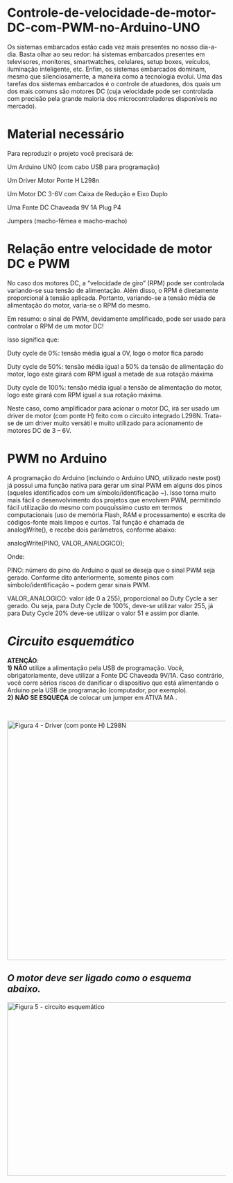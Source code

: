 # Controle-de-velocidade-de-motor-DC-com-PWM-no-Arduino-UNO
Os sistemas embarcados estão cada vez mais presentes no nosso dia-a-dia. Basta olhar ao seu redor: há sistemas embarcados presentes em televisores, monitores, smartwatches, celulares, setup boxes, veículos, iluminação inteligente, etc. Enfim, os sistemas embarcados dominam, mesmo que silenciosamente, a maneira como a tecnologia evolui. Uma das tarefas dos sistemas embarcados é o controle de atuadores, dos quais um dos mais comuns são motores DC (cuja velocidade pode ser controlada com precisão pela grande maioria dos microcontroladores disponíveis no mercado).

# Material necessário

Para reproduzir o projeto você precisará de:

Um Arduino UNO (com cabo USB para programação)

Um Driver Motor Ponte H L298n

Um Motor DC 3-6V com Caixa de Redução e Eixo Duplo

Uma Fonte DC Chaveada 9V 1A Plug P4

Jumpers (macho-fêmea e macho-macho)

# Relação entre velocidade de motor DC e PWM
No caso dos motores DC, a “velocidade de giro” (RPM) pode ser controlada variando-se sua tensão de alimentação. Além disso, o RPM é diretamente proporcional à tensão aplicada. Portanto, variando-se a tensão média de alimentação do motor, varia-se o RPM do mesmo.

Em resumo: o sinal de PWM, devidamente amplificado, pode ser usado para controlar o RPM de um motor DC!

Isso significa que:

Duty cycle de 0%: tensão média igual a 0V, logo o motor fica parado

Duty cycle de 50%: tensão média igual a 50% da tensão de alimentação do motor, logo este girará com RPM igual a metade de sua rotação máxima

Duty cycle de 100%: tensão média igual a tensão de alimentação do motor, logo este girará com RPM igual a sua rotação máxima.

Neste caso, como amplificador para acionar o motor DC, irá ser usado um driver de motor (com ponte H) feito com o circuito integrado L298N. Trata-se de um driver muito versátil e muito utilizado para acionamento de motores DC de 3 – 6V.

# PWM no Arduino
A programação do Arduino (incluindo o Arduino UNO, utilizado neste post) já possui uma função nativa para gerar um sinal PWM em alguns dos pinos (aqueles identificados com um símbolo/identificação ~). Isso torna muito mais fácil o desenvolvimento dos projetos que envolvem PWM, permitindo fácil utilização do mesmo com pouquíssimo custo em termos computacionais (uso de memória Flash, RAM e processamento) e escrita de códigos-fonte mais limpos e curtos. Tal função é chamada de analogWrite(), e recebe dois parâmetros, conforme abaixo:

analogWrite(PINO, VALOR_ANALOGICO);

Onde:

PINO: número do pino do Arduino o qual se deseja que o sinal PWM seja gerado.
Conforme dito anteriormente, somente pinos com símbolo/identificação ~ podem gerar sinais PWM.

VALOR_ANALOGICO: valor (de 0 a 255), proporcional ao Duty Cycle a ser gerado.
Ou seja, para Duty Cycle de 100%, deve-se utilizar valor 255, já para Duty Cycle 20% deve-se utilizar o valor 51 e assim por diante.

<h1><em><strong>Circuito esquem&aacute;tico</strong></em></h1>
<p><strong>ATEN&Ccedil;&Atilde;O</strong>:<br /><strong>1) N&Atilde;O</strong>&nbsp;utilize a alimenta&ccedil;&atilde;o pela USB de programa&ccedil;&atilde;o. Voc&ecirc;, obrigatoriamente, deve utilizar a Fonte DC Chaveada 9V/1A. Caso contr&aacute;rio, voc&ecirc; corre s&eacute;rios riscos de danificar o dispositivo que est&aacute; alimentando o Arduino pela USB de programa&ccedil;&atilde;o (computador, por exemplo).<br /><strong>2)</strong>&nbsp;<strong>N&Atilde;O SE ESQUE&Ccedil;A</strong>&nbsp;de colocar um jumper em ATIVA MA .</p>
<p>&nbsp;</p>
<p><img class="wp-image-85926 size-full aligncenter" src="https://uploads.filipeflop.com/2018/12/Ponte_H_L298n31.jpg" sizes="(max-width: 550px) 100vw, 550px" srcset="https://uploads.filipeflop.com/2018/12/Ponte_H_L298n31.jpg 550w, https://uploads.filipeflop.com/2018/12/Ponte_H_L298n31-150x150.jpg 150w, https://uploads.filipeflop.com/2018/12/Ponte_H_L298n31-300x300.jpg 300w, https://uploads.filipeflop.com/2018/12/Ponte_H_L298n31-100x100.jpg 100w" alt="Figura 4 - Driver (com ponte H) L298N" width="550" height="550" /></p>
<h2><em>O motor deve ser ligado como o esquema abaixo.</em></h2>
<p><img class="wp-image-85929 aligncenter" src="https://uploads.filipeflop.com/2018/12/motor_pwm_arduino_uno_JPEG.jpg" sizes="(max-width: 599px) 100vw, 599px" srcset="https://uploads.filipeflop.com/2018/12/motor_pwm_arduino_uno_JPEG.jpg 1839w, https://uploads.filipeflop.com/2018/12/motor_pwm_arduino_uno_JPEG-300x200.jpg 300w, https://uploads.filipeflop.com/2018/12/motor_pwm_arduino_uno_JPEG-768x511.jpg 768w, https://uploads.filipeflop.com/2018/12/motor_pwm_arduino_uno_JPEG-1024x682.jpg 1024w, https://uploads.filipeflop.com/2018/12/motor_pwm_arduino_uno_JPEG-600x399.jpg 600w" alt="Figura 5 - circuito esquem&aacute;tico" width="599" height="399" /></p>


